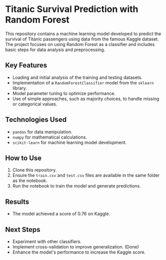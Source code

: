 # Titanic Survival Prediction with Random Forest

This repository contains a machine learning model developed to predict the survival of Titanic passengers using data from the famous Kaggle dataset. The project focuses on using Random Forest as a classifier and includes basic steps for data analysis and preprocessing.

## Key Features
- Loading and initial analysis of the training and testing datasets.
- Implementation of a `RandomForestClassifier` model from the `sklearn` library.
- Model parameter tuning to optimize performance.
- Use of simple approaches, such as majority choices, to handle missing or categorical values.

## Technologies Used
- `pandas` for data manipulation.
- `numpy` for mathematical calculations.
- `scikit-learn` for machine learning model development.

## How to Use
1. Clone this repository.
2. Ensure the `train.csv` and `test.csv` files are available in the same folder as the notebook.
3. Run the notebook to train the model and generate predictions.

## Results
- The model achieved a score of 0.76 on Kaggle.

## Next Steps
- Experiment with other classifiers.
- Implement cross-validation to improve generalization. (Done)
- Enhance the model's performance to increase the Kaggle score.

